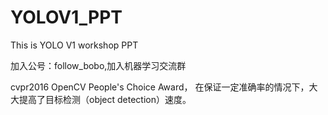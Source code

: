 # YOLOV1_PPT
This is YOLO V1 workshop PPT

加入公号：follow_bobo,加入机器学习交流群

cvpr2016 OpenCV People's Choice Award， 在保证一定准确率的情况下，大大提高了目标检测（object detection）速度。
